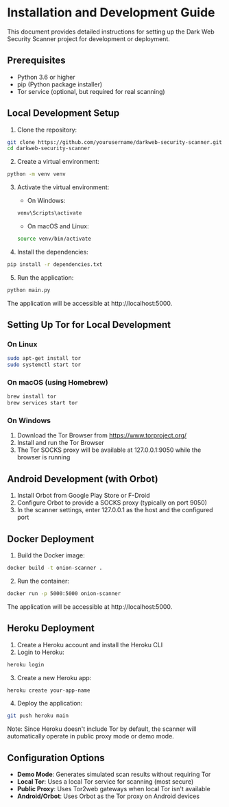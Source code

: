 # Installation and Development Guide

This document provides detailed instructions for setting up the Dark Web Security Scanner project for development or deployment.

## Prerequisites

- Python 3.6 or higher
- pip (Python package installer)
- Tor service (optional, but required for real scanning)

## Local Development Setup

1. Clone the repository:
```bash
git clone https://github.com/yourusername/darkweb-security-scanner.git
cd darkweb-security-scanner
```

2. Create a virtual environment:
```bash
python -m venv venv
```

3. Activate the virtual environment:
   - On Windows:
   ```bash
   venv\Scripts\activate
   ```
   - On macOS and Linux:
   ```bash
   source venv/bin/activate
   ```

4. Install the dependencies:
```bash
pip install -r dependencies.txt
```

5. Run the application:
```bash
python main.py
```

The application will be accessible at http://localhost:5000.

## Setting Up Tor for Local Development

### On Linux
```bash
sudo apt-get install tor
sudo systemctl start tor
```

### On macOS (using Homebrew)
```bash
brew install tor
brew services start tor
```

### On Windows
1. Download the Tor Browser from https://www.torproject.org/
2. Install and run the Tor Browser
3. The Tor SOCKS proxy will be available at 127.0.0.1:9050 while the browser is running

## Android Development (with Orbot)

1. Install Orbot from Google Play Store or F-Droid
2. Configure Orbot to provide a SOCKS proxy (typically on port 9050)
3. In the scanner settings, enter 127.0.0.1 as the host and the configured port

## Docker Deployment

1. Build the Docker image:
```bash
docker build -t onion-scanner .
```

2. Run the container:
```bash
docker run -p 5000:5000 onion-scanner
```

The application will be accessible at http://localhost:5000.

## Heroku Deployment

1. Create a Heroku account and install the Heroku CLI
2. Login to Heroku:
```bash
heroku login
```

3. Create a new Heroku app:
```bash
heroku create your-app-name
```

4. Deploy the application:
```bash
git push heroku main
```

Note: Since Heroku doesn't include Tor by default, the scanner will automatically operate in public proxy mode or demo mode.

## Configuration Options

- **Demo Mode**: Generates simulated scan results without requiring Tor
- **Local Tor**: Uses a local Tor service for scanning (most secure)
- **Public Proxy**: Uses Tor2web gateways when local Tor isn't available
- **Android/Orbot**: Uses Orbot as the Tor proxy on Android devices